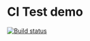 # CI Test demo

[![Build status](https://ci.appveyor.com/api/projects/status/6a7lbl7pbbwn3e2d?svg=true)](https://ci.appveyor.com/project/Mikhail2538/map-homeworks)